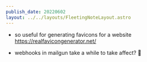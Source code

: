 ```yaml
---
publish_date: 20220602    
layout: ../../layouts/FleetingNoteLayout.astro
---
```

- so useful for generating favicons for a website https://realfavicongenerator.net/

- webhooks in mailgun take a while to take affect? 🤔